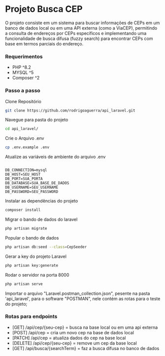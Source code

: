 # Projeto Busca CEP
O projeto consiste em um sistema para buscar informações de CEPs em um banco de dados local ou em uma API externa (como a ViaCEP), permitindo a consulta de endereços por CEPs específicos e implementando uma funcionalidade de busca difusa (fuzzy search) para encontrar CEPs com base em termos parciais do endereço.

### Requerimentos 
- PHP ^8.2
- MYSQL ^5
- Composer ^2

### Passo a passo
Clone Repositório
```sh
git clone https://github.com/rodrigoaguerra/api_laravel.git
```

Navegue para pasta do projeto

```sh
cd api_laravel/
```

Crie o Arquivo .env
```sh
cp .env.example .env
```

Atualize as variáveis de ambiente do arquivo .env
```dosini

DB_CONNECTION=mysql
DB_HOST=SEU_HOST
DB_PORT=SUA_PORTA
DB_DATABASE=SUA_BASE_DE_DADOS
DB_USERNAME=SEU_USERNAME
DB_PASSWORD=SEU_PASSWORD

```

Instalar as dependências do projeto
```sh
composer install
```

Migrar o bando de dados do laravel
```sh
php artisan migrate
```

Popular o bando de dados
```sh
php artisan db:seed --class=CepSeeder
```

Gerar a key do projeto Laravel
```sh
php artisan key:generate
```

Rodar o servidor na porta 8000
```sh
php artisan serve
```

Importar o arquivo "Laravel.postman_collection.json", pesente na pasta 'api_laravel', para o software "POSTMAN",
nele contém as rotas para o teste do projeto;

### Rotas para endpoints

- [GET] /api/cep/{seu-cep} = busca na base local ou em uma api externa
- [POST] /api/cep = cria um novo cep na base de dados local
- [PATCH] /api/cep = atualiza dados do cep na base local
- [DELETE] /api/cep/{seu-cep} = remove um cep da base local
- [GET] /api/busca/{searchTerm} = faz a busca difusa no banco de dados  
